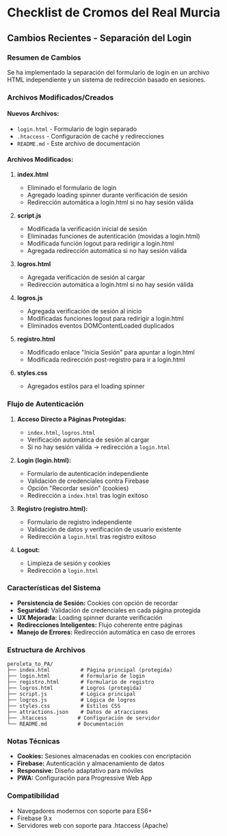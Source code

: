 # Checklist de Cromos del Real Murcia

## Cambios Recientes - Separación del Login

### Resumen de Cambios

Se ha implementado la separación del formulario de login en un archivo HTML independiente y un sistema de redirección basado en sesiones.

### Archivos Modificados/Creados

#### Nuevos Archivos:
- `login.html` - Formulario de login separado
- `.htaccess` - Configuración de caché y redirecciones
- `README.md` - Este archivo de documentación

#### Archivos Modificados:

1. **index.html**
   - Eliminado el formulario de login
   - Agregado loading spinner durante verificación de sesión
   - Redirección automática a login.html si no hay sesión válida

2. **script.js**
   - Modificada la verificación inicial de sesión
   - Eliminadas funciones de autenticación (movidas a login.html)
   - Modificada función logout para redirigir a login.html
   - Agregada redirección automática si no hay sesión válida

3. **logros.html**
   - Agregada verificación de sesión al cargar
   - Redirección automática a login.html si no hay sesión válida

4. **logros.js**
   - Agregada verificación de sesión al inicio
   - Modificadas funciones logout para redirigir a login.html
   - Eliminados eventos DOMContentLoaded duplicados

5. **registro.html**
   - Modificado enlace "Inicia Sesión" para apuntar a login.html
   - Modificada redirección post-registro para ir a login.html

6. **styles.css**
   - Agregados estilos para el loading spinner

### Flujo de Autenticación

1. **Acceso Directo a Páginas Protegidas:**
   - `index.html`, `logros.html`
   - Verificación automática de sesión al cargar
   - Si no hay sesión válida → redirección a `login.html`

2. **Login (login.html):**
   - Formulario de autenticación independiente
   - Validación de credenciales contra Firebase
   - Opción "Recordar sesión" (cookies)
   - Redirección a `index.html` tras login exitoso

3. **Registro (registro.html):**
   - Formulario de registro independiente
   - Validación de datos y verificación de usuario existente
   - Redirección a `login.html` tras registro exitoso

4. **Logout:**
   - Limpieza de sesión y cookies
   - Redirección a `login.html`

### Características del Sistema

- **Persistencia de Sesión:** Cookies con opción de recordar
- **Seguridad:** Validación de credenciales en cada página protegida
- **UX Mejorada:** Loading spinner durante verificación
- **Redirecciones Inteligentes:** Flujo coherente entre páginas
- **Manejo de Errores:** Redirección automática en caso de errores

### Estructura de Archivos

```
peroleta_to_PA/
├── index.html          # Página principal (protegida)
├── login.html          # Formulario de login
├── registro.html       # Formulario de registro
├── logros.html         # Logros (protegida)
├── script.js           # Lógica principal
├── logros.js           # Lógica de logros
├── styles.css          # Estilos CSS
├── attractions.json    # Datos de atracciones
├── .htaccess          # Configuración de servidor
└── README.md          # Documentación
```

### Notas Técnicas

- **Cookies:** Sesiones almacenadas en cookies con encriptación
- **Firebase:** Autenticación y almacenamiento de datos
- **Responsive:** Diseño adaptativo para móviles
- **PWA:** Configuración para Progressive Web App

### Compatibilidad

- Navegadores modernos con soporte para ES6+
- Firebase 9.x
- Servidores web con soporte para .htaccess (Apache) 